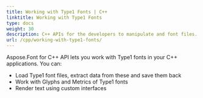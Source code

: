 ```yaml
---
title: Working with Type1 Fonts | C++
linktitle: Working with Type1 Fonts
type: docs
weight: 30
description: C++ APIs for the developers to manipulate and font files. Learn the fundamentals on how to work with Type 1 fonts in your C++ applications.
url: /cpp/working-with-type1-fonts/
---
```


Aspose.Font for C++ API lets you work with Type1 fonts in your C++ applications. You can:
 * Load Type1 font files, extract data from these and save them back
 * Work with Glyphs and Metrics of Type1 fonts
 * Render text using custom interfaces

